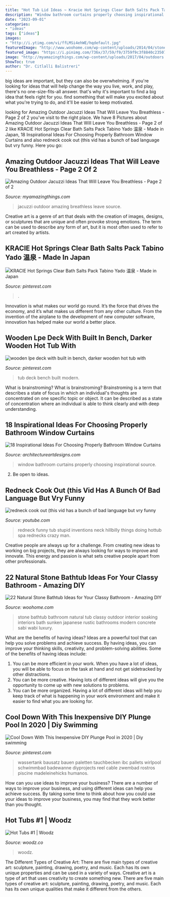 ```yaml
---
title: "Hot Tub Lid Ideas ~ Kracie Hot Springs Clear Bath Salts Pack Tabino Yado 温泉"
description: "Window bathroom curtains properly choosing inspirational source"
date: "2023-09-01"
categories:
- "ideas"
tags: ["ideas"]
images:
- "http://i.ytimg.com/vi/ffLMSi4ehWE/hqdefault.jpg"
featuredImage: "http://www.woohome.com/wp-content/uploads/2014/04/stone-bathtub-design-ideas-21.jpg"
featured_image: "https://i.pinimg.com/736x/37/59/f9/3759f9c3f8840c23507df6132c3d0772.jpg"
image: "http://myamazingthings.com/wp-content/uploads/2017/04/outdoors.jpg"
ShowToc: true
author: "Dr. Citlalli Balistreri"
---
```



big ideas are important, but they can also be overwhelming. if you're looking for ideas that will help change the way you live, work, and play, there's no one-size-fits-all answer. that's why it's important to find a big idea that feels right for you. find something that will make you excited about what you're trying to do, and it'll be easier to keep motivated.

	

		
looking for Amazing Outdoor Jacuzzi Ideas That Will Leave You Breathless - Page 2 of 2 you've visit to the right place. We have 8 Pictures about Amazing Outdoor Jacuzzi Ideas That Will Leave You Breathless - Page 2 of 2 like KRACIE Hot Springs Clear Bath Salts Pack Tabino Yado 温泉 - Made in Japan, 18 Inspirational Ideas For Choosing Properly Bathroom Window Curtains and also redneck cook out (this vid has a bunch of bad language but vry funny. Here you go:
		
    
## Amazing Outdoor Jacuzzi Ideas That Will Leave You Breathless - Page 2 Of 2

<img loading=lazy src="http://myamazingthings.com/wp-content/uploads/2017/04/outdoors.jpg" onerror="this.onerror=null;this.src='https://tse3.mm.bing.net/th?id=OIP.goW2g-Nkgycqx7mDJxz9ZwHaJ4&amp;pid=15.1';" alt="Amazing Outdoor Jacuzzi Ideas That Will Leave You Breathless - Page 2 of 2">

_Source: myamazingthings.com_

>jacuzzi outdoor amazing breathless leave source. 

	

Creative art is a genre of art that deals with the creation of images, designs, or sculptures that are unique and often provoke strong emotions. The term can be used to describe any form of art, but it is most often used to refer to art created by artists.

    
## KRACIE Hot Springs Clear Bath Salts Pack Tabino Yado 温泉 - Made In Japan

<img loading=lazy src="https://i.pinimg.com/736x/37/59/f9/3759f9c3f8840c23507df6132c3d0772.jpg" onerror="this.onerror=null;this.src='https://tse1.mm.bing.net/th?id=OIP.fWFFcyFUt-A1faunXQM7GgHaHa&amp;pid=15.1';" alt="KRACIE Hot Springs Clear Bath Salts Pack Tabino Yado 温泉 - Made in Japan">

_Source: pinterest.com_

>. 

	

Innovation is what makes our world go round. It’s the force that drives the economy, and it’s what makes us different from any other culture. From the invention of the airplane to the development of new computer software, innovation has helped make our world a better place.

    
## Wooden Lpe Deck With Built In Bench, Darker Wooden Hot Tub With

<img loading=lazy src="https://i.pinimg.com/736x/4d/dc/f1/4ddcf16f1c6ef0c6b42bf97d1d157464--hot-tub-deck-built-in-bench.jpg" onerror="this.onerror=null;this.src='https://tse3.mm.bing.net/th?id=OIP.A6RRcyPtJtFuF6FOlkBb7wHaFU&amp;pid=15.1';" alt="wooden lpe deck with built in bench, darker wooden hot tub with">

_Source: pinterest.com_

>tub deck bench built modern. 

	

What is brainstroming?
What is brainstroming? Brainstroming is a term that describes a state of focus in which an individual's thoughts are concentrated on one specific topic or object. It can be described as a state of concentration where an individual is able to think clearly and with deep understanding.

    
## 18 Inspirational Ideas For Choosing Properly Bathroom Window Curtains

<img loading=lazy src="https://www.architectureartdesigns.com/wp-content/uploads/2017/05/12-20.jpg" onerror="this.onerror=null;this.src='https://tse3.mm.bing.net/th?id=OIP.cJC_FmAkRkqxiHjLDpVhzQHaLH&amp;pid=15.1';" alt="18 Inspirational Ideas For Choosing Properly Bathroom Window Curtains">

_Source: architectureartdesigns.com_

>window bathroom curtains properly choosing inspirational source. 

	

2. Be open to ideas.

    
## Redneck Cook Out (this Vid Has A Bunch Of Bad Language But Vry Funny

<img loading=lazy src="http://i.ytimg.com/vi/ffLMSi4ehWE/hqdefault.jpg" onerror="this.onerror=null;this.src='https://tse2.mm.bing.net/th?id=OIP.oCSGBa2JvPgwYASipmmGvgHaFj&amp;pid=15.1';" alt="redneck cook out (this vid has a bunch of bad language but vry funny">

_Source: youtube.com_

>redneck funny tub stupid inventions neck hillbilly things doing hottub spa rednecks crazy man. 

	

Creative people are always up for a challenge. From creating new ideas to working on big projects, they are always looking for ways to improve and innovate. This energy and passion is what sets creative people apart from other professionals.

    
## 22 Natural Stone Bathtub Ideas For Your Classy Bathroom - Amazing DIY

<img loading=lazy src="http://www.woohome.com/wp-content/uploads/2014/04/stone-bathtub-design-ideas-21.jpg" onerror="this.onerror=null;this.src='https://tse2.mm.bing.net/th?id=OIP.v9kqVWikvJAyHlupZx65-AHaLH&amp;pid=15.1';" alt="22 Natural Stone Bathtub Ideas for Your Classy Bathroom - Amazing DIY">

_Source: woohome.com_

>stone bathtub bathroom natural tub classy outdoor interior soaking interiors bath sunken japanese rustic bathrooms modern concrete sabi wabi luxury. 

	

What are the benefits of having ideas?
Ideas are a powerful tool that can help you solve problems and achieve success. By having ideas, you can improve your thinking skills, creativity, and problem-solving abilities. Some of the benefits of having ideas include: 
1) You can be more efficient in your work. When you have a lot of ideas, you will be able to focus on the task at hand and not get sidetracked by other distractions. 
2) You can be more creative. Having lots of different ideas will give you the opportunity to come up with new solutions to problems. 
3) You can be more organized. Having a lot of different ideas will help you keep track of what is happening in your work environment and make it easier to find what you are looking for.

    
## Cool Down With This Inexpensive DIY Plunge Pool In 2020 | Diy Swimming

<img loading=lazy src="https://i.pinimg.com/736x/8a/99/74/8a9974237f4c09d2cf030ff524729c81.jpg" onerror="this.onerror=null;this.src='https://tse4.mm.bing.net/th?id=OIP.lxB-nzpkeOvKLNlWU-CKiQAAAA&amp;pid=15.1';" alt="Cool Down With This Inexpensive DIY Plunge Pool in 2020 | Diy swimming">

_Source: pinterest.com_

>wassertank bausatz bauen paletten tauchbecken ibc pallets wirlpool schwimmbad badewanne diyprojects reel cable zwembad rostros piscine madeleinehicks humanos. 

	

How can you use ideas to improve your business?
There are a number of ways to improve your business, and using different ideas can help you achieve success. By taking some time to think about how you could use your ideas to improve your business, you may find that they work better than you thought.

    
## Hot Tubs #1 | Woodz

<img loading=lazy src="https://www.woodz.co/wp-content/uploads/2017/02/Wooden-Hot-Tubs-WOODZ-9.jpg" onerror="this.onerror=null;this.src='https://tse3.mm.bing.net/th?id=OIP.qaosaDsv-pirciLnejZBKgHaLH&amp;pid=15.1';" alt="Hot Tubs #1 | Woodz">

_Source: woodz.co_

>woodz. 

	

The Different Types of Creative Art: There are five main types of creative art: sculpture, painting, drawing, poetry, and music. Each has its own unique properties and can be used in a variety of ways.
Creative art is a type of art that uses creativity to create something new. There are five main types of creative art: sculpture, painting, drawing, poetry, and music. Each has its own unique qualities that make it different from the others.

